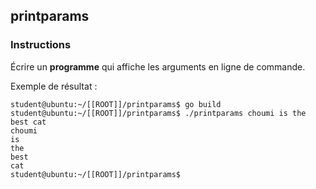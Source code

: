 ## printparams

### Instructions

Écrire un **programme** qui affiche les arguments en ligne de commande.

Exemple de résultat :

```console
student@ubuntu:~/[[ROOT]]/printparams$ go build
student@ubuntu:~/[[ROOT]]/printparams$ ./printparams choumi is the best cat
choumi
is
the
best
cat
student@ubuntu:~/[[ROOT]]/printparams$
```
